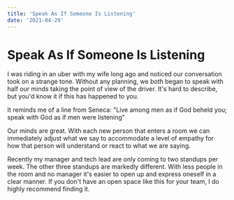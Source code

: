 ```yaml
---
title: 'Speak As If Someone Is Listening'
date: '2021-04-29'
---
```


# Speak As If Someone Is Listening

I was riding in an uber with my wife long ago and noticed our conversation took on a strange tone. Without any planning, we both began to speak with half our minds taking the point of view of the driver. It's hard to describe, but you'd know it if this has happened to you.

It reminds me of a line from Seneca: "Live among men as if God beheld you; speak with God as if men were listening"

Our minds are great. With each new person that enters a room we can immediately adjust what we say to accommodate a level of empathy for how that person will understand or react to what we are saying.

Recently my manager and tech lead are only coming to two standups per week. The other three standups are markedly different. With less people in the room and no manager it's easier to open up and express oneself in a clear manner. If you don't have an open space like this for your team, I do highly recommend finding it.